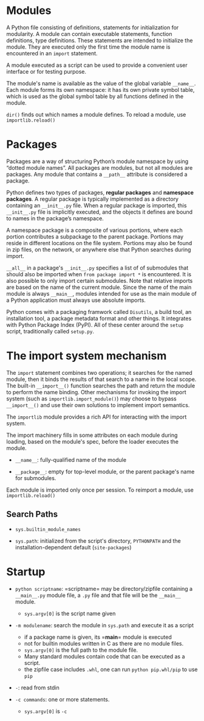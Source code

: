 # Modules

A Python file consisting of definitions, statements for initialization for modularity.
A module can contain executable statements, function definitions, type definitions. These statements are intended to initialize the module. They are executed only the first time the module name is encountered in an `import` statement.

A module executed as a script can be used to provide a convenient user interface or for testing purpose.

The module's name is available as the value of the global variable `__name__`.
Each module forms its own namespace: it has its own private symbol table, which is used as the global symbol table by all functions defined in the module.

`dir()` finds out which names a module defines. To reload a module, use `importlib.reload()`

# Packages

Packages are a way of structuring Python’s module namespace by using “dotted module names”. All packages are modules, but not all modules are packages. Any module that contains a `__path__` attribute is considered a package.

Python defines two types of packages, __regular packages__ and __namespace packages__. A regular package is typically implemented as a directory containing an `__init__.py` file. When a regular package is imported, this `__init__.py` file is implicitly executed, and the objects it defines are bound to names in the package’s namespace.

A namespace package is a composite of various portions, where each portion contributes a subpackage to the parent package. Portions may reside in different locations on the file system. Portions may also be found in zip files, on the network, or anywhere else that Python searches during import.

`__all__` in a package's `__init__.py` specifies a list of of submodules that should also be imported when `from package import *` is encountered. It is also possible to only import certain submodules. Note that relative imports are based on the name of the current module. Since the name of the main module is always `__main__`, modules intended for use as the main module of a Python application must always use absolute imports.

Python comes with a packaging framwork called `Disutils`, a build tool, an installation tool, a package metadata format and other things. It integrates with Python Package Index (PyPI). All of these center around the `setup` script, traditionally called `setup.py`.

# The import system mechanism

The `import` statement combines two operations; it searches for the named module, then it binds the results of that search to a name in the local scope. The built-in `__import__()` function searches the path and return the module to perform the name binding. Other mechanisms for invoking the import system (such as `importlib.import_module()`) may choose to bypass `__import__()` and use their own solutions to implement import semantics.

The `importlib` module provides a rich API for interacting with the import system.

The import machinery fills in some attributes on each module during loading, based on the module's spec, before the loader executes the module.

- `__name__`: fully-qualified name of the module

- `__package__`: empty for top-level module, or the parent package's name for submodules.

Each module is imported only once per session. To reimport a module, use `importlib.reload()`

## Search Paths

- `sys.builtin_module_names`

- `sys.path`: initialized from the script's directory, `PYTHONPATH` and the installation-dependent default (`site-packages`)

# Startup

- `python scriptname`: =scriptname= may be directory/zipfile containing a `__main__.py` module file, a `.py` file and that file will be the `__main__` module.
   - `sys.argv[0]` is the script name given
   
- `-m modulename`: search the module in `sys.path` and execute it as a script
  - if a package name is given, its =__main__= module is executed
  - not for builtin modules written in C as there are no module files.
  - `sys.argv[0]` is the full path to the module file.
  - Many standard modules contain code that can be executed as a script.
  - the zipfile case includes `.whl`, one can run `python pip.whl/pip` to use `pip`
  
- `-`: read from stdin

- `-c commands`: one or more statements.
  - `sys.argv[0]` is `-c`
